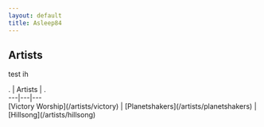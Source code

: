 ```yaml
---
layout: default
title: Asleep84
---
```

## Artists
test ih

<div>. | Artists | .<div>
<div> ---|---|--- <div>
<div> [Victory Worship](/artists/victory) | [Planetshakers](/artists/planetshakers) | [Hillsong](/artists/hillsong) <div>
